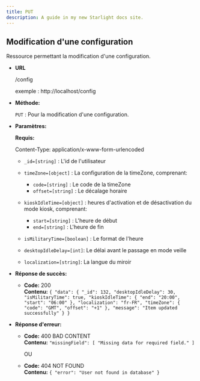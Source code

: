 ```yaml
---
title: PUT
description: A guide in my new Starlight docs site.
---
```


## **Modification d'une configuration**

Ressource permettant la modification d'une configuration.

- **URL**

  /config

  exemple : http://localhost/config

- **Méthode:**

  `PUT` : Pour la modification d'une configuration.

- **Paramètres:**

  **Requis:**

  Content-Type: application/x-www-form-urlencoded

  - `_id=[string]` : L'id de l'utilisateur

  - `timeZone=[object]` : La configuration de la timeZone, comprenant:
    - `code=[string]` : Le code de la timeZone
    - `offset=[string]` : Le décalage horaire
  - `kioskIdleTime=[object]` : heures d'activation et de désactivation du mode kiosk, comprenant:
    - `start=[string]` : L'heure de début
    - `end=[string]` : L'heure de fin
  - `isMilitaryTime=[boolean]` : Le format de l'heure
  - `desktopIdleDelay=[int]`: Le délai avant le passage en mode veille
  - `localization=[string]`: La langue du miroir

- **Réponse de succès:**

  - **Code:** 200 <br />
    **Contenu:** `{
    "data": {
        "_id": 132,
        "desktopIdleDelay": 30,
        "isMilitaryTime": true,
        "kioskIdleTime": {
            "end": "20:00",
            "start": "06:00"
        },
        "localization": "fr-FR",
        "timeZone": {
            "code": "GMT",
            "offset": "+1"
        },
    "message": "Item updated successfully"
}
}`

- **Réponse d'erreur:**

  - **Code:** 400 BAD CONTENT <br />
    **Contenu:** `"missingField": [
    "Missing data for required field."
]`

    OU

  - **Code:** 404 NOT FOUND <br />
    **Contenu:** `{
    "error": "User not found in database"
}`
